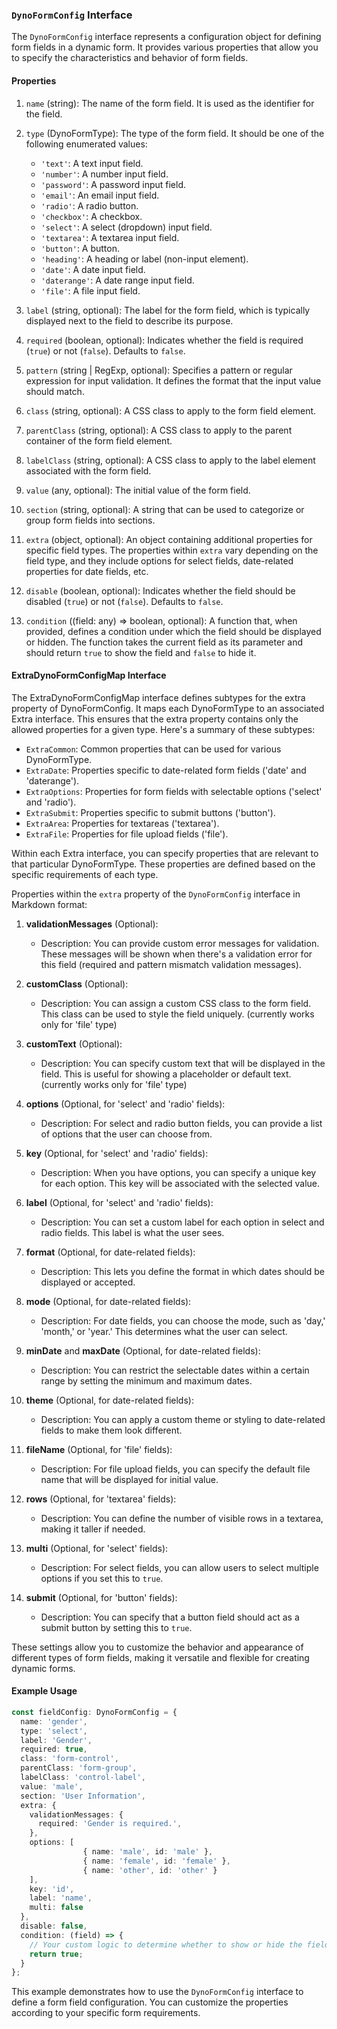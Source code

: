 ### `DynoFormConfig` Interface

The `DynoFormConfig` interface represents a configuration object for defining form fields in a dynamic form. It provides various properties that allow you to specify the characteristics and behavior of form fields.

#### Properties

1. `name` (string): The name of the form field. It is used as the identifier for the field.

2. `type` (DynoFormType): The type of the form field. It should be one of the following enumerated values:
   - `'text'`: A text input field.
   - `'number'`: A number input field.
   - `'password'`: A password input field.
   - `'email'`: An email input field.
   - `'radio'`: A radio button.
   - `'checkbox'`: A checkbox.
   - `'select'`: A select (dropdown) input field.
   - `'textarea'`: A textarea input field.
   - `'button'`: A button.
   - `'heading'`: A heading or label (non-input element).
   - `'date'`: A date input field.
   - `'daterange'`: A date range input field.
   - `'file'`: A file input field.

3. `label` (string, optional): The label for the form field, which is typically displayed next to the field to describe its purpose.

4. `required` (boolean, optional): Indicates whether the field is required (`true`) or not (`false`). Defaults to `false`.

5. `pattern` (string | RegExp, optional): Specifies a pattern or regular expression for input validation. It defines the format that the input value should match.

6. `class` (string, optional): A CSS class to apply to the form field element.

7. `parentClass` (string, optional): A CSS class to apply to the parent container of the form field element.

8. `labelClass` (string, optional): A CSS class to apply to the label element associated with the form field.

9. `value` (any, optional): The initial value of the form field.

10. `section` (string, optional): A string that can be used to categorize or group form fields into sections.

11. `extra` (object, optional): An object containing additional properties for specific field types. The properties within `extra` vary depending on the field type, and they include options for select fields, date-related properties for date fields, etc.

12. `disable` (boolean, optional): Indicates whether the field should be disabled (`true`) or not (`false`). Defaults to `false`.

13. `condition` ((field: any) => boolean, optional): A function that, when provided, defines a condition under which the field should be displayed or hidden. The function takes the current field as its parameter and should return `true` to show the field and `false` to hide it.

####  ExtraDynoFormConfigMap Interface

The ExtraDynoFormConfigMap interface defines subtypes for the extra property of DynoFormConfig. It maps each DynoFormType to an associated Extra interface. This ensures that the extra property contains only the allowed properties for a given type. Here's a summary of these subtypes:

  - `ExtraCommon`: Common properties that can be used for various DynoFormType.
  - `ExtraDate`: Properties specific to date-related form fields ('date' and 'daterange').
  - `ExtraOptions`: Properties for form fields with selectable options ('select' and 'radio').
  - `ExtraSubmit`: Properties specific to submit buttons ('button').
  - `ExtraArea`: Properties for textareas ('textarea').
  - `ExtraFile`: Properties for file upload fields ('file').

Within each Extra interface, you can specify properties that are relevant to that particular DynoFormType. These properties are defined based on the specific requirements of each type.

Properties within the `extra` property of the `DynoFormConfig` interface in Markdown format:

1. **validationMessages** (Optional):
   - Description: You can provide custom error messages for validation. These messages will be shown when there's a validation error for this field (required and pattern mismatch validation messages).

2. **customClass** (Optional):
   - Description: You can assign a custom CSS class to the form field. This class can be used to style the field uniquely. (currently works only for 'file' type)

3. **customText** (Optional):
   - Description: You can specify custom text that will be displayed in the field. This is useful for showing a placeholder or default text. (currently works only for 'file' type)

4. **options** (Optional, for 'select' and 'radio' fields):
   - Description: For select and radio button fields, you can provide a list of options that the user can choose from.

5. **key** (Optional, for 'select' and 'radio' fields):
   - Description: When you have options, you can specify a unique key for each option. This key will be associated with the selected value.

6. **label** (Optional, for 'select' and 'radio' fields):
   - Description: You can set a custom label for each option in select and radio fields. This label is what the user sees.

7. **format** (Optional, for date-related fields):
   - Description: This lets you define the format in which dates should be displayed or accepted.

8. **mode** (Optional, for date-related fields):
   - Description: For date fields, you can choose the mode, such as 'day,' 'month,' or 'year.' This determines what the user can select.

9. **minDate** and **maxDate** (Optional, for date-related fields):
   - Description: You can restrict the selectable dates within a certain range by setting the minimum and maximum dates.

10. **theme** (Optional, for date-related fields):
    - Description: You can apply a custom theme or styling to date-related fields to make them look different.

11. **fileName** (Optional, for 'file' fields):
    - Description: For file upload fields, you can specify the default file name that will be displayed for initial value.

12. **rows** (Optional, for 'textarea' fields):
    - Description: You can define the number of visible rows in a textarea, making it taller if needed.

13. **multi** (Optional, for 'select' fields):
    - Description: For select fields, you can allow users to select multiple options if you set this to `true`.

14. **submit** (Optional, for 'button' fields):
    - Description: You can specify that a button field should act as a submit button by setting this to `true`.

These settings allow you to customize the behavior and appearance of different types of form fields, making it versatile and flexible for creating dynamic forms.

#### Example Usage

```typescript
const fieldConfig: DynoFormConfig = {
  name: 'gender',
  type: 'select',
  label: 'Gender',
  required: true,
  class: 'form-control',
  parentClass: 'form-group',
  labelClass: 'control-label',
  value: 'male',
  section: 'User Information',
  extra: {
    validationMessages: {
      required: 'Gender is required.',
    },
    options: [
                { name: 'male', id: 'male' },
                { name: 'female', id: 'female' },
                { name: 'other', id: 'other' }
    ],
    key: 'id',
    label: 'name',
    multi: false
  },
  disable: false,
  condition: (field) => {
    // Your custom logic to determine whether to show or hide the field.
    return true;
  }
};
```

This example demonstrates how to use the `DynoFormConfig` interface to define a form field configuration. You can customize the properties according to your specific form requirements.
